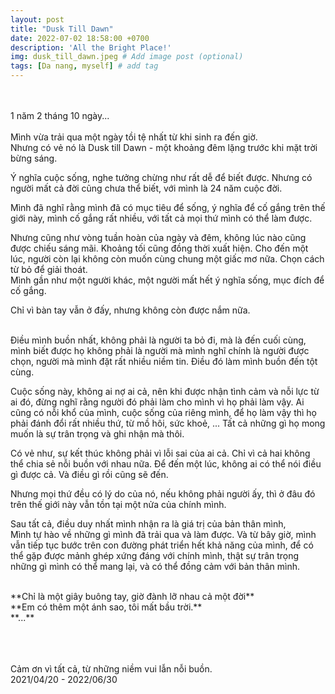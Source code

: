 ```yaml
---
layout: post
title: "Dusk Till Dawn"
date: 2022-07-02 18:58:00 +0700
description: 'All the Bright Place!'
img: dusk_till_dawn.jpeg # Add image post (optional)
tags: [Da nang, myself] # add tag
---
```

<br>
<br>
1 năm 2 tháng 10 ngày...
<br>
<br>
Mình vừa trải qua một ngày tồi tệ nhất từ khi sinh ra đến giờ.
<br>
Nhưng có vẻ nó là Dusk till Dawn - một khoảng đêm lặng trước khi mặt trời bừng sáng.
<br>

Ý nghĩa cuộc sống, nghe tưởng chừng như rất dễ để biết được. Nhưng có người mất cả đời cũng chưa thể biết, với mình là 24 năm cuộc đời.

Mình đã nghĩ rằng mình đã có mục tiêu để sống, ý nghĩa để cố gắng trên thế giới này, mình cố gắng rất nhiều, với tất cả mọi thứ mình có thể làm được.

Nhưng cũng như vòng tuần hoàn của ngày và đêm, không lúc nào cũng được chiếu sáng mãi. Khoảng tối cũng đồng thời xuất hiện.
Cho đến một lúc, người còn lại không còn muốn cùng chung một giấc mơ nữa. Chọn cách từ bỏ để giải thoát.
<br>
Mình gần như một người khác, một người mất hết ý nghĩa sống, mục đích để cố gắng.
<br>

Chỉ vì bàn tay vẫn ở đấy, nhưng không còn được nắm nữa.
<br>
<br>

Điều mình buồn nhất, không phải là người ta bỏ đi, mà là đến cuối cùng, mình biết được họ không phải là người mà mình nghĩ chính là người được chọn, người mà mình đặt rất nhiều niềm tin. Điều đó làm mình buồn đến tột cùng.

Cuộc sống này, không ai nợ ai cả, nên khi được nhận tình cảm và nỗi lực từ ai đó, đừng nghĩ rằng người đó phải làm cho mình vì họ phải làm vậy. Ai cũng có nỗi khổ của mình, cuộc sống của riêng mình, để họ làm vậy thì họ phải đánh đổi rất nhiều thứ, từ mồ hôi, sức khoẻ, ... Tất cả những gì họ mong muốn là sự trân trọng và ghi nhận mà thôi.

Có vẻ như, sự kết thúc không phải vì lỗi sai của ai cả. Chỉ vì cả hai không thể chia sẻ nỗi buồn với nhau nữa. Để đến một lúc, không ai có thể nói điều gì được cả. Và điều gì rồi cũng sẽ đến.

Nhưng mọi thứ đều có lý do của nó, nếu không phải người ấy, thì ở đâu đó trên thế giới này vẫn tồn tại một nửa của chính mình.

Sau tất cả, điều duy nhất mình nhận ra là giá trị của bản thân mình,
<br>
Mình tự hào về những gì mình đã trải qua và làm được. Và từ bây giờ, mình vẫn tiếp tục bước trên con đường phát triển hết khả năng của mình,
để có thể gặp được mảnh ghép xứng đáng với chính mình, thật sự trân trọng những gì mình có thể mang lại, và có thể đồng cảm với bản thân mình.

<br>
**Chỉ là một giây buông tay, giờ đành lỡ nhau cả một đời**
<br>
**Em có thêm một ánh sao, tôi mất bầu trời.**
<br>
**...**
<br>
<br>

<br>
<br>

<p class="right">
Cảm ơn vì tất cả, từ những niềm vui lẫn nỗi buồn.
<br>
2021/04/20 - 2022/06/30
</p>
